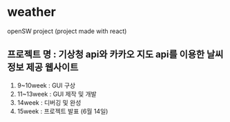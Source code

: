# weather
openSW project (project made with react)
## 프로젝트 명 : 기상청 api와 카카오 지도 api를 이용한 날씨 정보 제공 웹사이트

1. 9~10week : GUI 구상
2. 11~13week : GUI 제작 및 개발
3. 14week : 디버깅 및 완성
4. 15week : 프로젝트 발표 (6월 14일)
